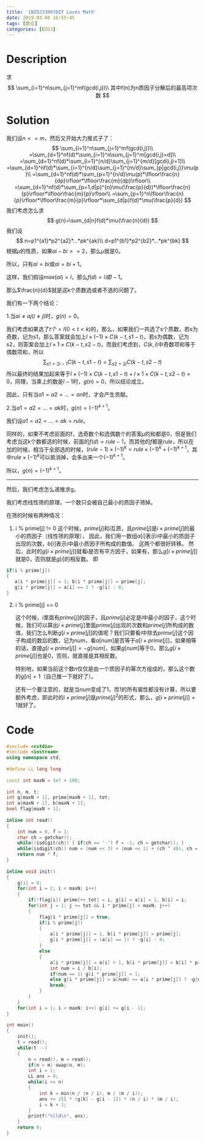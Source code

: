 ```yaml
---
title: '[BZOJ3309]DZY Loves Math'
date: 2019-03-08 16:55:45
tags: [数论]
categories: [BZOJ]
---
```


# Description

求
$$
\sum_{i=1}^n\sum_{j=1}^mf(gcd(i,j))\\
其中f(n)为n质因子分解后的最高项次数
$$
<!--more-->

# Solution

我们设$n<=m$，然后又开始大力推式子了：
$$
\sum_{i=1}^n\sum_{j=1}^mf(gcd(i,j))\\
=\sum_{d=1}^nf(d)*\sum_{i=1}^n\sum_{j=1}^m[gcd(i,j)=d]\\
=\sum_{d=1}^nf(d)*\sum_{i=1}^{n/d}\sum_{j=1}^{m/d}[gcd(i,j)=1]\\
=\sum_{d=1}^nf(d)*\sum_{i=1}^{n/d}\sum_{j=1}^{m/d}\sum_{p|gcd(i,j)}\mu(p)\\
=\sum_{d=1}^nf(d)*\sum_{p=1}^{n/d}\mu(p)*\lfloor\frac{n}{dp}\rfloor*\lfloor\frac{m}{dp}\rfloor\\
=\sum_{d=1}^nf(d)*\sum_{p=1,d|p}^{n}\mu(\frac{p}{d})*\lfloor\frac{n}{p}\rfloor*\lfloor\frac{m}{p}\rfloor\\
=\sum_{p=1}^n\lfloor\frac{n}{p}\rfloor*\lfloor\frac{m}{p}\rfloor*\sum_{d|p}f(d)*\mu(\frac{p}{d})
$$
我们考虑怎么求
$$
g(n)=\sum_{d|n}f(d)*\mu(\frac{n}{d})
$$
我们设
$$
n=p1^{a1}*p2^{a2}*...*pk^{ak}\\
d=p1^{b1}*p2^{b2}*...*pk^{bk}
$$
根据$\mu$的性质，如果$ai-bi>=2$，那么$\mu$就是0。

所以，只有$ai=bi$或$ai=bi+1$。

这样，我们假设$max(ai)=l$，那么$f(d)=l或l-1$。

那么$\frac{n}{d}$就是这k个质数选或者不选的问题了。

我们有一下两个结论：

1.当$ai\neq aj(i\neq j)$时，$g(n)=0$。

我们考虑如果选了$t个=l(0<t<k)$的，那么，如果我们一共选了s个质数，若s为奇数，记为s1，那么答案就会加上$l\times (-1)\times C(k-t,s1-t)$，若s为偶数，记为s2，则答案会加上$l\times 1\times C(k-t,s2-t)$，而我们考虑到，$C(k,i)$中奇数项和等于偶数项和，所以
$$
\sum_{s1=2i-1}C(k-t,s1-t)=\sum_{s2=2i}C(k-t,s2-t)
$$
所以最终的结果加起来等于$l\times (-1)\times C(k-t,s1-t)+l\times 1\times C(k-t,s2-t)=0$，同理，当乘上的数是$l-1$时，$g(n)=0$，所以结论成立。

因此，只有当$a1=a2=...=an$时，才会产生贡献。

2.当$a1=a2=...=ak$时，$g(n)=(-1)^{k+1}$。

我们设$a1=a2=...=ak=rule$。

同样的，如果不考虑前面的f，选奇数个和选偶数个的答案$\mu$的和都是0，但是我们考虑当这k个数都选的时候，前面的$f(d)=rule-1$，而其他的$f$都是$rule$，所以在加的时候，相当于全部选的时候，$(rule-1)\times (-1)^k=rule\times (-1)^k+(-1)^{k+1}$，其中$rule\times (-1)^k$可以抵消掉，会多出来一个$(-1)^{k+1}$。

所以，$g(n)=(-1)^{k+1}$。

------

然后，我们考虑怎么递推求g。

我们考虑线性筛的原理，一个数只会被自己最小的质因子筛掉。

在筛的时候有两种情况：

1. i % prime[j] != 0
     这个时候，$prime[j]$和$i$互质，且$prime[j]$是$i\times prime[j]$的最小的质因子（线性筛的原理），
     因此，我们用一数组$a[i]$表示i中最小的质因子出现的次数，$b[i]$表示i中最小质因子所构成的数值。
     这两个都很好转移。
     然后，此时的$g[i\times prime[j]]$就看i是否有平方因子，如果有，那么$g[i \times prime[j]]$就是0，否则就是$g[i]$的相反数。
     即

```c++
if(i % prime[j])
{
   a[i * prime[j]] = 1; b[i * prime[j]] = prime[j];
   g[i * prime[j]] = a[i] == 1 ? -g[i] : 0;
}
```

2. i % prime[j] == 0

   这个时候，$i$里面有$prime[j]$的因子，且$prime[j]$必定是$i$中最小的因子，这个时候，我们可以算出$i\times  prime[j]$里面$prime[j]$出现的次数和$prime[j]$所构成的数值，我们怎么判断$g[i \times prime[j]]$的值呢？我们只要看$i$中除去$prime[j]$这个因子构成的数后的数，记为$num$，看$a[num]$是否等于$a[i\times prime[j]]$，如果相等的话，直接$g[i\times prime[j]]=-g[num]$，如果$g[num]$等于0，那么$g[i\times prime[j]]$也是0，否则，就直接是其相反数。

   特别地，如果当前这个数$n$仅仅是由一个质因子的幂次方组成的，那么这个数的$g[n]=1$（自己推一下就好了）。

   还有一个要注意的，就是当$num$变成了1，而1的所有属性都没有计算，所以要额外考虑，即此时的$i\times prime[j]$是$prime[j]^2$的形式，那么，$g[i\times prime[j]]=1$就好了。

# Code

```c++
#include <cstdio>
#include <iostream>
using namespace std;
 
#define LL long long
 
const int maxN = 1e7 + 100;
 
int n, m, t;
int g[maxN + 1], prime[maxN + 1], tot;
int a[maxN + 1], b[maxN + 1];
bool flag[maxN + 1];
 
inline int read()
{
    int num = 0, f = 1;
    char ch = getchar();
    while(!isdigit(ch)) { if(ch == '-') f = -1; ch = getchar(); }
    while(isdigit(ch)) num = (num << 3) + (num << 1) + (ch ^ 48), ch = getchar();
    return num * f;
}
 
inline void init()
{
    g[1] = 0;
    for(int i = 2; i < maxN; i++)
    {
        if(!flag[i]) prime[++ tot] = i, g[i] = a[i] = 1, b[i] = i;
        for(int j = 1; j <= tot && i * prime[j] < maxN; j++)
        {
            flag[i * prime[j]] = true;
            if(i % prime[j])
            {
                a[i * prime[j]] = 1, b[i * prime[j]] = prime[j];
                g[i * prime[j]] = (a[i] == 1) ? -g[i] : 0;
            }
            else
            {
                a[i * prime[j]] = a[i] + 1, b[i * prime[j]] = b[i] * prime[j];
                int num = i / b[i];
                if(num == 1) g[i * prime[j]] = 1;
                else g[i * prime[j]] = a[num] == a[i * prime[j]] ? -g[num] : 0;
                break;
            }
        }
    }
    for(int i = 1; i < maxN; i++) g[i] += g[i - 1];
}
 
int main()
{
    init();
    t = read();
    while(t --)
    {
        n = read(), m = read();
        if(n > m) swap(n, m);
        int i = 1;
        LL ans = 0;
        while(i <= n)
        {
            int k = min(n / (n / i), m / (m / i));
            ans += 1ll * (g[k] - g[i - 1]) * (n / i) * (m / i);
            i = k + 1;
        }
        printf("%lld\n", ans);
    }
    return 0;
}
```

